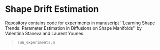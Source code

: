 # Shape Drift Estimation
Repository contains code for experiments in manuscript ``Learning Shape Trends: Parameter Estimation in Diffusions on Shape Manifolds'' by Valentina Staneva and Laurent Younes.

>`run_experiments.m`
